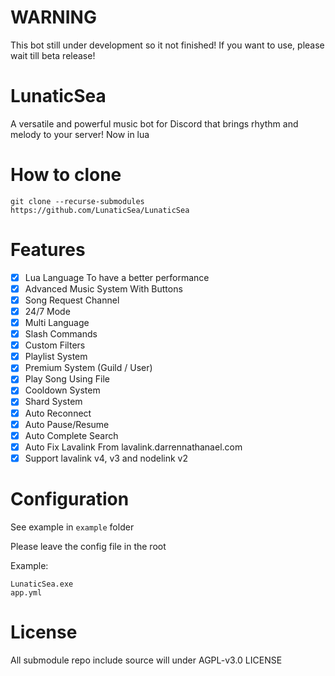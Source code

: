 # WARNING

This bot still under development so it not finished! If you want to use, please wait till beta release!

# LunaticSea

A versatile and powerful music bot for Discord that brings rhythm and melody to your server! Now in lua

# How to clone

```
git clone --recurse-submodules https://github.com/LunaticSea/LunaticSea
```

# Features

- [x] Lua Language To have a better performance
- [x] Advanced Music System With Buttons
- [x] Song Request Channel
- [x] 24/7 Mode
- [x] Multi Language
- [x] Slash Commands
- [x] Custom Filters
- [x] Playlist System
- [x] Premium System (Guild / User)
- [x] Play Song Using File
- [x] Cooldown System
- [x] Shard System
- [x] Auto Reconnect
- [x] Auto Pause/Resume
- [x] Auto Complete Search
- [x] Auto Fix Lavalink From lavalink.darrennathanael.com
- [x] Support lavalink v4, v3 and nodelink v2

# Configuration

See example in `example` folder

Please leave the config file in the root

Example:
```
LunaticSea.exe
app.yml
```

# License

All submodule repo include source will under AGPL-v3.0 LICENSE
